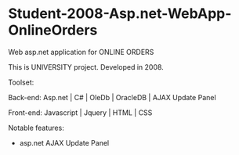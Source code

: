 # Student-2008-Asp.net-WebApp-OnlineOrders
Web asp.net application for ONLINE ORDERS 

This is UNIVERSITY project. Developed in 2008.

Toolset:

Back-end: Asp.net | C# | OleDb | OracleDB | AJAX Update Panel

Front-end: Javascript | Jquery | HTML | CSS

Notable features:
- asp.net AJAX Update Panel
